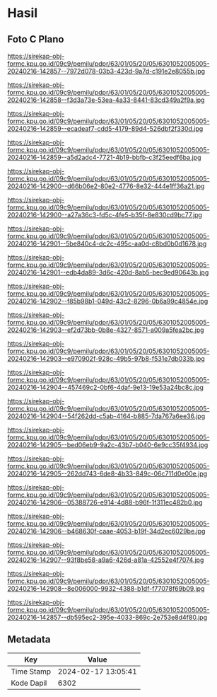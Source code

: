 # Hasil

## Foto C Plano

https://sirekap-obj-formc.kpu.go.id/09c9/pemilu/pdpr/63/01/05/20/05/6301052005005-20240216-142857--7972d078-03b3-423d-9a7d-c191e2e8055b.jpg

https://sirekap-obj-formc.kpu.go.id/09c9/pemilu/pdpr/63/01/05/20/05/6301052005005-20240216-142858--f3d3a73e-53ea-4a33-8441-83cd349a2f9a.jpg

https://sirekap-obj-formc.kpu.go.id/09c9/pemilu/pdpr/63/01/05/20/05/6301052005005-20240216-142859--ecadeaf7-cdd5-4179-89d4-526dbf2f330d.jpg

https://sirekap-obj-formc.kpu.go.id/09c9/pemilu/pdpr/63/01/05/20/05/6301052005005-20240216-142859--a5d2adc4-7721-4b19-bbfb-c3f25eedf6ba.jpg

https://sirekap-obj-formc.kpu.go.id/09c9/pemilu/pdpr/63/01/05/20/05/6301052005005-20240216-142900--d66b06e2-80e2-4776-8e32-444e1ff36a21.jpg

https://sirekap-obj-formc.kpu.go.id/09c9/pemilu/pdpr/63/01/05/20/05/6301052005005-20240216-142900--a27a36c3-fd5c-4fe5-b35f-8e830cd9bc77.jpg

https://sirekap-obj-formc.kpu.go.id/09c9/pemilu/pdpr/63/01/05/20/05/6301052005005-20240216-142901--5be840c4-dc2c-495c-aa0d-c8bd0b0d1678.jpg

https://sirekap-obj-formc.kpu.go.id/09c9/pemilu/pdpr/63/01/05/20/05/6301052005005-20240216-142901--edb4da89-3d6c-420d-8ab5-bec9ed90643b.jpg

https://sirekap-obj-formc.kpu.go.id/09c9/pemilu/pdpr/63/01/05/20/05/6301052005005-20240216-142902--f85b98b1-049d-43c2-8296-0b6a99c4854e.jpg

https://sirekap-obj-formc.kpu.go.id/09c9/pemilu/pdpr/63/01/05/20/05/6301052005005-20240216-142903--ef2d73bb-0b8e-4327-8571-a009a5fea2bc.jpg

https://sirekap-obj-formc.kpu.go.id/09c9/pemilu/pdpr/63/01/05/20/05/6301052005005-20240216-142903--e970902f-928c-49b5-97b8-f531e7db033b.jpg

https://sirekap-obj-formc.kpu.go.id/09c9/pemilu/pdpr/63/01/05/20/05/6301052005005-20240216-142904--457469c2-0bf6-4daf-9e13-19e53a24bc8c.jpg

https://sirekap-obj-formc.kpu.go.id/09c9/pemilu/pdpr/63/01/05/20/05/6301052005005-20240216-142904--54f262dd-c5ab-4164-b885-7da767a6ee36.jpg

https://sirekap-obj-formc.kpu.go.id/09c9/pemilu/pdpr/63/01/05/20/05/6301052005005-20240216-142905--bed06eb9-9a2c-43b7-b040-6e9cc35f4934.jpg

https://sirekap-obj-formc.kpu.go.id/09c9/pemilu/pdpr/63/01/05/20/05/6301052005005-20240216-142905--262dd743-6de8-4b33-849c-06c711d0e00e.jpg

https://sirekap-obj-formc.kpu.go.id/09c9/pemilu/pdpr/63/01/05/20/05/6301052005005-20240216-142906--05388726-e914-4d88-b96f-1f311ec482b0.jpg

https://sirekap-obj-formc.kpu.go.id/09c9/pemilu/pdpr/63/01/05/20/05/6301052005005-20240216-142906--b468630f-caae-4053-b19f-34d2ec6029be.jpg

https://sirekap-obj-formc.kpu.go.id/09c9/pemilu/pdpr/63/01/05/20/05/6301052005005-20240216-142907--93f8be58-a9a6-426d-a81a-42552e4f7074.jpg

https://sirekap-obj-formc.kpu.go.id/09c9/pemilu/pdpr/63/01/05/20/05/6301052005005-20240216-142908--8e006000-9932-4388-b1df-f77078f69b09.jpg

https://sirekap-obj-formc.kpu.go.id/09c9/pemilu/pdpr/63/01/05/20/05/6301052005005-20240216-142857--db595ec2-395e-4033-869c-2e753e8d4f80.jpg


## Metadata

| Key        | Value               |
| ---------- | ------------------- |
| Time Stamp | 2024-02-17 13:05:41 |
| Kode Dapil | 6302                |



